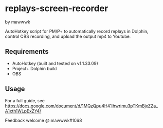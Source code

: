 # replays-screen-recorder
by mawwwk

AutoHotkey script for PM/P+ to automatically record replays in Dolphin, control OBS recording, and upload the output mp4 to Youtube.

## Requirements
* AutoHotkey (built and tested on v1.1.33.09)
* Project+ Dolphin build
* OBS

## Usage
For a full guide, see https://docs.google.com/document/d/1MQzQpu4H41lhwrimu3pTKmBjxZZa_A1xth1WLpExZY4/

Feedback welcome @ mawwwk#1068
